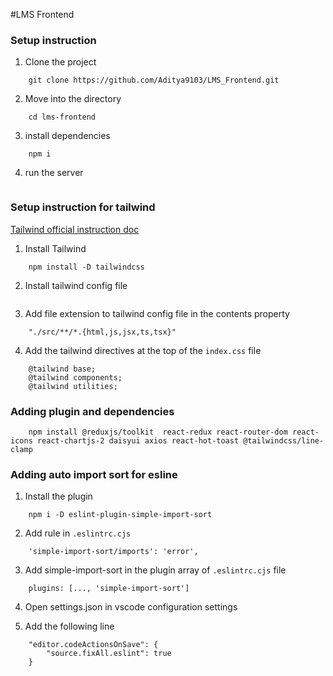 #LMS Frontend

### Setup instruction

1. Clone the project 

```
    git clone https://github.com/Aditya9103/LMS_Frontend.git
```

2. Move into the directory
```
    cd lms-frontend
```

3. install dependencies

```
    npm i
```

4. run the server

```   npm run dev
```
### Setup instruction for tailwind

[Tailwind official instruction doc](https://tailwindcss.com/docs/installation)

1. Install Tailwind

```
    npm install -D tailwindcss
```

2. Install tailwind config file
```    npx tailwindcss init
```
3. Add file extension to tailwind config file in the contents property 
```
    "./src/**/*.{html,js,jsx,ts,tsx}"
```

4. Add the tailwind directives at the top of the `index.css` file

```
    @tailwind base;
    @tailwind components;
    @tailwind utilities;
```
### Adding plugin and dependencies

```
    npm install @reduxjs/toolkit  react-redux react-router-dom react-icons react-chartjs-2 daisyui axios react-hot-toast @tailwindcss/line-clamp
```


### Adding auto import sort for esline

1. Install the plugin

```
    npm i -D eslint-plugin-simple-import-sort
```

2. Add rule in `.eslintrc.cjs`

```
    'simple-import-sort/imports': 'error',
```

3. Add simple-import-sort in the plugin array of `.eslintrc.cjs` file

```
    plugins: [..., 'simple-import-sort']
```

4. Open settings.json in vscode configuration settings

5. Add the following line

```
    "editor.codeActionsOnSave": {
        "source.fixAll.eslint": true 
    }
```